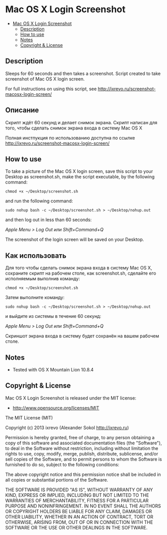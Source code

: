 Mac OS X Login Screenshot
=========================

- [Mac OS X Login Screenshot](#mac-os-x-login-screenshot)
    - [Description](#description)
    - [How to use](#how-to-use)
    - [Notes](#notes)
    - [Copyright & License](#copyright--license)

Description
-----------
Sleeps for 60 seconds and then takes a screenshot.
Script created to take screenshot of Mac OS X login screen.

For full instructions on using this script, see http://ixrevo.ru/screenshot-macosx-login-screen/

Описание
--------
Скрипт ждёт 60 секунд и делает снимок экрана.
Скрипт написан для того, чтобы сделать снимок экрана входа в систему Mac OS X

Полная инстпукция по использованию доступна по ссылке http://ixrevo.ru/screenshot-macosx-login-screen/

How to use
----------
To take a picture of the Mac OS X login screen, save this script to your Desktop as screenshot.sh, make the script executable, by the following command:

`chmod +x ~/Desktop/screenshot.sh`

and run the following command:

`sudo nohup bash -c ~/Desktop/screenshot.sh > ~/Desktop/nohup.out`

and then log out in less than 60 seconds:

*Apple Menu > Log Out или Shift+Command+Q*

The screenshot of the login screen will be saved on your Desktop.


Как использовать
----------------

Для того чтобы сделать снимок экрана входа в систему Mac OS X, сохраните скрипт на рабочем столе, как screenshot.sh, сделайте его исполняемым выполнив команду:

`chmod +x ~/Desktop/screenshot.sh`

Затем выполните команду:

`sudo nohup bash -c ~/Desktop/screenshot.sh > ~/Desktop/nohup.out`

и выйдите из системы в течение 60 секунд:

*Apple Menu > Log Out или Shift+Command+Q*

Скриншот экрана входа в систему будет сохранён на вашем рабочем 
столе.

Notes
-----

- Tested with OS X Mountain Lion 10.8.4

Copyright & License
-------------------

Mac OS X Login Screenshot is released under the MIT license:

- http://www.opensource.org/licenses/MIT

The MIT License (MIT)

Copyright (c) 2013 ixrevo (Alexander Sokol http://ixrevo.ru)

Permission is hereby granted, free of charge, to any person obtaining a copy of
this software and associated documentation files (the "Software"), to deal in
the Software without restriction, including without limitation the rights to
use, copy, modify, merge, publish, distribute, sublicense, and/or sell copies of
the Software, and to permit persons to whom the Software is furnished to do so,
subject to the following conditions:

The above copyright notice and this permission notice shall be included in all
copies or substantial portions of the Software.

THE SOFTWARE IS PROVIDED "AS IS", WITHOUT WARRANTY OF ANY KIND, EXPRESS OR
IMPLIED, INCLUDING BUT NOT LIMITED TO THE WARRANTIES OF MERCHANTABILITY, FITNESS
FOR A PARTICULAR PURPOSE AND NONINFRINGEMENT. IN NO EVENT SHALL THE AUTHORS OR
COPYRIGHT HOLDERS BE LIABLE FOR ANY CLAIM, DAMAGES OR OTHER LIABILITY, WHETHER
IN AN ACTION OF CONTRACT, TORT OR OTHERWISE, ARISING FROM, OUT OF OR IN
CONNECTION WITH THE SOFTWARE OR THE USE OR OTHER DEALINGS IN THE SOFTWARE.
